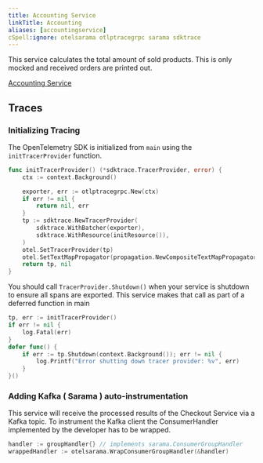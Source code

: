 ```yaml
---
title: Accounting Service
linkTitle: Accounting
aliases: [accountingservice]
cSpell:ignore: otelsarama otlptracegrpc sarama sdktrace
---
```


This service calculates the total amount of sold products. This is only mocked
and received orders are printed out.

[Accounting Service](https://github.com/open-telemetry/opentelemetry-demo/blob/main/src/accountingservice/)

## Traces

### Initializing Tracing

The OpenTelemetry SDK is initialized from `main` using the `initTracerProvider`
function.

```go
func initTracerProvider() (*sdktrace.TracerProvider, error) {
    ctx := context.Background()

    exporter, err := otlptracegrpc.New(ctx)
    if err != nil {
        return nil, err
    }
    tp := sdktrace.NewTracerProvider(
        sdktrace.WithBatcher(exporter),
        sdktrace.WithResource(initResource()),
    )
    otel.SetTracerProvider(tp)
    otel.SetTextMapPropagator(propagation.NewCompositeTextMapPropagator(propagation.TraceContext{}, propagation.Baggage{}))
    return tp, nil
}
```

You should call `TracerProvider.Shutdown()` when your service is shutdown to
ensure all spans are exported. This service makes that call as part of a
deferred function in main

```go
tp, err := initTracerProvider()
if err != nil {
    log.Fatal(err)
}
defer func() {
    if err := tp.Shutdown(context.Background()); err != nil {
        log.Printf("Error shutting down tracer provider: %v", err)
    }
}()
```

### Adding Kafka ( Sarama ) auto-instrumentation

This service will receive the processed results of the Checkout Service via a
Kafka topic. To instrument the Kafka client the ConsumerHandler implemented by
the developer has to be wrapped.

```go
handler := groupHandler{} // implements sarama.ConsumerGroupHandler
wrappedHandler := otelsarama.WrapConsumerGroupHandler(&handler)
```

